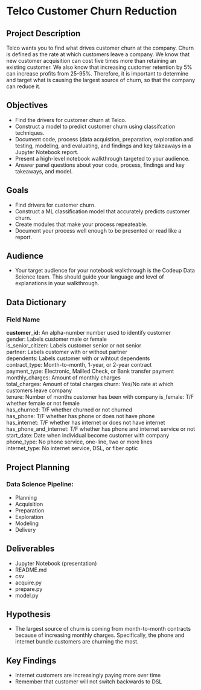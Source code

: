 # Telco Customer Churn Reduction

## Project Description
Telco wants you to find what drives customer churn at the company. Churn is defined as the rate at which customers leave a company. We know that new customer acquisition can cost five times more than retaining an existing customer. We also know that increasing customer retention by 5% can increase profits from 25-95%. Therefore, it is important to determine and target what is causing the largest source of churn, so that the company can reduce it. 

## Objectives
- Find the drivers for customer churn at Telco.
- Construct a model to predict customer churn using classifcation techniques.
- Document code, process (data acquistion, preparation, exploration and testing, modeling, and evaluating, and findings and key takeaways in a Jupyter Notebook report.
- Present a high-level notebook walkthrough targeted to your audience.
- Answer panel questions about your code, process, findings and key takeaways, and model.

## Goals
- Find drivers for customer churn.
- Construct a ML classification model that accurately predicts customer churn.
- Create modules that make your process repeateable.
- Document your process well enough to be presented or read like a report.

## Audience
- Your target audience for your notebook walkthrough is the Codeup Data Science team. This should guide your language and level of explanations in your walkthrough.

## Data Dictionary
### Field Name                 
<b>customer_id:</b>            An alpha-number number used to identify customer               
gender:                 Labels customer male or female                        
is_senior_citizen:      Labels customer senior or not senior             
partner:                Labels customer with or without partner	                   
dependents:             Labels customer with or wihtout dependents	                
contract_type:          Month-to-month, 1-year, or 2-year contract	
payment_type:           Electronic, Mailled Check, or Bank transfer payment	
monthly_charges:        Amount of monthly charges	
total_charges:          Amount of total charges	
churn:                  Yes/No rate at which customers leave company	
tenure:                 Number of months customer has been with company	
is_female:              T/F whether female or not female	
has_churned:            T/F whether churned or not churned	
has_phone:              T/F whether has phone or does not have phone	
has_internet:           T/F whether has internet or does not have internet	
has_phone_and_internet: T/F whether has phone and internet service or not
start_date:             Date when individual become customer with company             			
phone_type:             No phone service, one-line, two or more lines	
internet_type:          No internet service, DSL, or fiber optic	

## Project Planning
### Data Science Pipeline:
- Planning
- Acquisition
- Preparation
- Exploration
- Modeling 
- Delivery 

## Deliverables 
- Jupyter Notebook (presentation)
- README.md
- csv
- acquire.py
- prepare.py
- model.py

## Hypothesis
- The largest source of churn is coming from month-to-month contracts because of increasing monthly charges. Specifically, the phone and internet bundle customers are churning the most. 

## Key Findings 
- Internet customers are increasingly paying more over time
- Remember that customer will not switch backwards to DSL

